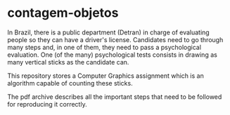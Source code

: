 # contagem-objetos

In Brazil, there is a public department  (Detran) in charge of evaluating people so they can have a driver's license.
Candidates need to go through many steps and, in one of them, they need to pass a psychological evaluation. One (of the 
many) psychological tests consists in drawing as many vertical sticks as the candidate can.

This repository stores a Computer Graphics assignment which is an algorithm capable of counting these sticks.

The pdf archive describes all the important steps that need to be followed for reproducing it correctly.